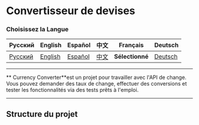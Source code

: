 # Convertisseur de devises

### Choisissez la Langue

| Русский | English | Español | 中文 | Français | Deutsch |
|---------|------------|------------|-----------|-------------|----------|
| [Русский](../../README.md) | [English](README_en.md) | [Español](README_es.md) | [中文](README_zh.md) | **Sélectionné** | [Deutsch](README_de.md) |

---

** Currency Converter**est un projet pour travailler avec l'API de change. Vous pouvez demander des taux de change, effectuer des conversions et tester les fonctionnalités via des tests prêts à l'emploi.

---

## Structure du projet